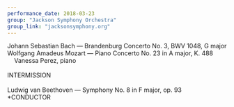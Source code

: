 ```yaml
---
performance_date: 2018-03-23
group: "Jackson Symphony Orchestra"
group_link: "jacksonsymphony.org"
---
```

Johann Sebastian Bach — Brandenburg Concerto No. 3, BWV 1048, G major<br/>
Wolfgang Amadeus Mozart — Piano Concerto No. 23 in A major, K. 488<br/>
&nbsp;&nbsp;&nbsp;&nbsp;Vanessa Perez, piano<br/>
<br/>
INTERMISSION<br/>
<br/>
Ludwig van Beethoven — Symphony No. 8 in F major, op. 93<br/>
*CONDUCTOR


